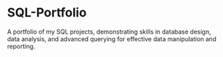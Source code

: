 # SQL-Portfolio
A portfolio of my SQL projects, demonstrating skills in database design, data analysis, and advanced querying for effective data manipulation and reporting.
